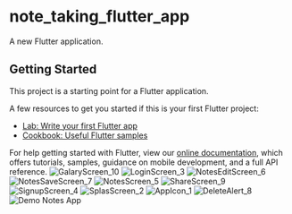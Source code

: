 # note_taking_flutter_app

A new Flutter application.

## Getting Started

This project is a starting point for a Flutter application.

A few resources to get you started if this is your first Flutter project:

- [Lab: Write your first Flutter app](https://flutter.dev/docs/get-started/codelab)
- [Cookbook: Useful Flutter samples](https://flutter.dev/docs/cookbook)

For help getting started with Flutter, view our
[online documentation](https://flutter.dev/docs), which offers tutorials,
samples, guidance on mobile development, and a full API reference.
![GalaryScreen_10](https://user-images.githubusercontent.com/71585418/104103066-fa833280-52c1-11eb-9e0a-3727a34dd05c.jpeg)
![LoginScreen_3](https://user-images.githubusercontent.com/71585418/104103068-fc4cf600-52c1-11eb-9d15-6789cbc8c812.jpeg)
![NotesEditScreen_6](https://user-images.githubusercontent.com/71585418/104103071-fd7e2300-52c1-11eb-9006-f1525d200343.jpeg)
![NotesSaveScreen_7](https://user-images.githubusercontent.com/71585418/104103072-ff47e680-52c1-11eb-8f9c-750e85b2d68c.jpeg)
![NotesScreen_5](https://user-images.githubusercontent.com/71585418/104103074-ffe07d00-52c1-11eb-86a4-ba28324aca0a.jpeg)
![ShareScreen_9](https://user-images.githubusercontent.com/71585418/104103075-00791380-52c2-11eb-9c55-b4a411f5071d.jpeg)
![SignupScreen_4](https://user-images.githubusercontent.com/71585418/104103077-01aa4080-52c2-11eb-9b6c-786568d4e078.jpeg)
![SplasScreen_2](https://user-images.githubusercontent.com/71585418/104103079-0242d700-52c2-11eb-99b6-ea4a7ab6c213.jpeg)
![AppIcon_1](https://user-images.githubusercontent.com/71585418/104103081-02db6d80-52c2-11eb-9180-10430ffaa14c.jpeg)
![DeleteAlert_8](https://user-images.githubusercontent.com/71585418/104103082-03740400-52c2-11eb-9650-ab106cbacc01.jpeg)
![Demo Notes App](https://user-images.githubusercontent.com/71585418/104104239-b182ac80-52c8-11eb-96c7-18ba4df7403e.gif)
